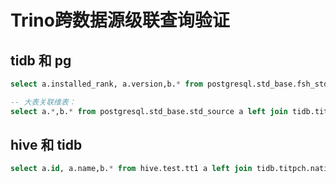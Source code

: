 # Trino跨数据源级联查询验证

## tidb 和 pg

```sql
select a.installed_rank, a.version,b.* from postgresql.std_base.fsh_std a left join tidb.titpch.nation b on a.installed_rank=b.n_regionkey ;
```

```sql
-- 大表关联维表：
select a.*,b.* from postgresql.std_base.std_source a left join tidb.titpch.lineitem b on a.sort_no=b.l_linenumber ;
```



## hive 和 tidb

```sql
select a.id, a.name,b.* from hive.test.tt1 a left join tidb.titpch.nation b on a.id=b.n_regionkey ;
```

